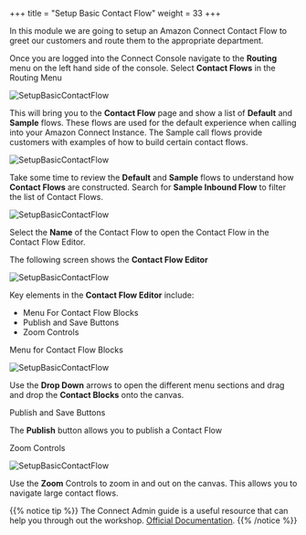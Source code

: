+++
title = "Setup Basic Contact Flow"
weight = 33
+++


In this module we are going to setup an Amazon Connect Contact Flow to greet our customers and route them to the appropriate department.

Once you are logged into the Connect Console navigate to the **Routing** menu on the left hand side of the console. Select **Contact Flows** in the Routing Menu

![SetupBasicContactFlow](/images/setup-basic-contact-flow/contact-flow-menu.png)

This will bring you to the **Contact Flow** page and show a list of **Default** and **Sample** flows. These flows are used for the default experience when calling into your Amazon Connect Instance. The Sample call flows provide customers with examples of how to build certain contact flows.

![SetupBasicContactFlow](/images/setup-basic-contact-flow/default-sample-contact-flows.png)

Take some time to review the **Default** and **Sample** flows to understand how **Contact Flows** are constructed. Search for **Sample Inbound Flow** to filter the list of Contact Flows.

![SetupBasicContactFlow](/images/setup-basic-contact-flow/sample-inbound-flow.png)

Select the **Name** of the Contact Flow to open the Contact Flow in the Contact Flow Editor.

The following screen shows the **Contact Flow Editor**

![SetupBasicContactFlow](/images/setup-basic-contact-flow/sample-inbound-flow.png)

Key elements in the **Contact Flow Editor** include:

- Menu For Contact Flow Blocks
- Publish and Save Buttons
- Zoom Controls

Menu for Contact Flow Blocks

![SetupBasicContactFlow](/images/setup-basic-contact-flow/contact-flow-block-menu.png)

Use the **Drop Down** arrows to open the different menu sections and drag and drop the **Contact Blocks** onto the canvas.

Publish and Save Buttons

The **Publish** button allows you to publish a Contact Flow

Zoom Controls

![SetupBasicContactFlow](/images/setup-basic-contact-flow/contact-flow-block-zoom.png)

Use the **Zoom** Controls to zoom in and out on the canvas. This allows you to navigate large contact flows.



{{% notice tip %}}
The Connect Admin guide is a useful resource that can help you through out the workshop. [Official Documentation](https://docs.aws.amazon.com/connect/latest/adminguide/amazon-connect-get-started.html).
{{% /notice %}}



